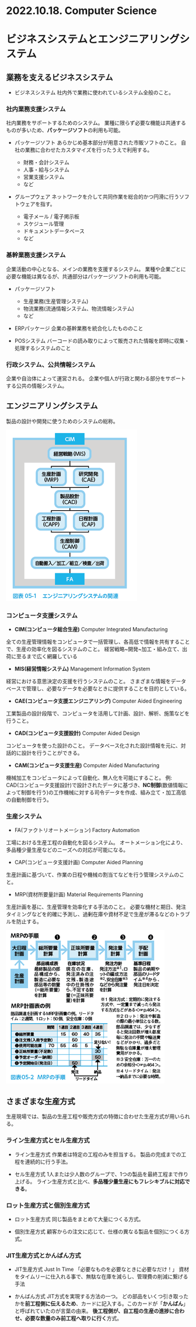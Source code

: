 # 2022.10.18. Computer Science

# ビジネスシステムとエンジニアリングシステム

## 業務を支えるビジネスシステム

* ビジネスシステム
社内外で業務に使われているシステム全般のこと。

### 社内業務支援システム

社内業務をサポートするためのシステム。
業種に限らず必要な機能は共通するものが多いため、**パッケージソフト**の利用も可能。

* パッケージソフト
あらかじめ基本部分が用意された市販ソフトのこと。
自社の業務に合わせたカスタマイズを行ったうえで利用する。
  + 財務・会計システム
  + 人事・給与システム
  + 営業支援システム
  + など

* グループウェア
ネットワークを介して共同作業を総合的かつ円滑に行うソフトウェアを指す。
  + 電子メール / 電子掲示板
  + スケジュール管理
  + ドキュメントデータベース
  + など

### 基幹業務支援システム

企業活動の中心となる、メインの業務を支援するシステム。
業種や企業ごとに必要な機能は異なるが、共通部分はパッケージソフトの利用も可能。
* パッケージソフト
  + 生産業務(生産管理システム)
  + 物流業務(流通情報システム、物流情報システム)
  + など

* ERPパッケージ
企業の基幹業務を統合化したもののこと

* POSシステム
バーコードの読み取りによって販売された情報を即時に収集・処理するシステムのこと

### 行政システム、公共情報システム

企業や自治体によって運営される。
企業や個人が行政と関わる部分をサポートする公共の情報システム。

## エンジニアリングシステム

製品の設計や開発に使うためのシステムの総称。

![](2022-10-18-10-33-26.png)

### コンピュータ支援システム

* **CIM(コンピュータ総合生産)**
Computer Integrated Manufacturing

全ての生産管理情報をコンピュータで一括管理し、各高低で情報を共有することで、生産の効率化を図るシステムのこと。
経営戦略~開発~加工・組み立て、出荷に至るまで広く網羅している

* **MIS(経営情報システム)**
Management Information System

経営における意思決定の支援を行うシステムのこと。
さまざまな情報をデータベースで管理し、必要なデータを必要なときに提供することを目的としている。

* **CAE(コンピュータ支援エンジニアリング)**
Computer Aided Engineering

工業製品の設計段階で、コンピュータを活用して計画、設計、解析、施策などを行うこと。

* **CAD(コンピュータ支援設計)**
Computer Aided Design

コンピュータを使った設計のこと。
データベース化された設計情報を元に、対話的に設計を行うことができる。

* **CAM(コンピュータ支援生産)**
Computer Aided Manufacturing

機械加工をコンピュータによって自動化、無人化を可能にすること。
例: CAD(コンピュータ支援設計)で設計されたデータに基づき、**NC制御**(数値情報によって制御を行う)の工作機械に対する司令データを作成、組み立て・加工高低の自動制御を行う。

### 生産システム

* FA(ファクトリオートメーション)
Factory Automation

工場における生産工程の自動化を図るシステム。
オートメーション化により、多品種少量生産などのニーズへの対応が可能になる。

* CAP(コンピュータ支援計画)
Computer Aided Planning

生産計画に基づいて、作業の日程や機械の割当てなどを行う管理システムのこと。

* MRP(資材所要量計画)
Material Requirements Planning

生産計画を基に、生産管理を効率化する手法のこと。
必要な機材と期日、発注タイミングなどを的確に予測し、過剰在庫や資材不足で生産が滞るなどのトラブルを防止する。

![](2022-10-18-11-09-47.png)

## さまざまな生産方式

生産現場では、製品の生産工程や販売方式の特徴に合わせた生産方式が用いられる。

### ライン生産方式とセル生産方式

* ライン生産方式
作業者は特定の工程のみを担当する。
製品の完成までの工程を連続的に行う手法。

* セル生産方式
1人または少人数のグループで、1つの製品を最終工程まで作り上げる。
ライン生産方式と比べ、**多品種少量生産にもフレシキブルに対応できる**。

### ロット生産方式と個別生産方式

* ロット生産方式
同じ製品をまとめて大量につくる方式。

* 個別生産方式
顧客からの注文に応じて、仕様の異なる製品を個別につくる方式。

### JIT生産方式とかんばん方式

* JIT生産方式
Just In Time
「必要なものを必要なときに必要なだけ！」
資材をタイムリーに仕入れる事で、無駄な在庫を減らし、管理費の削減に繋げる手法

* かんばん方式
JIT方式を実現する方法の一つ。
どの部品をいくつ引き取ったかを**前工程側に伝えるため**、カードに記入する。このカードが「**かんばん**」と呼ばれていたのが言葉の由来。
**後工程側が、自工程の生産の進捗に合わせ、必要な数量のみ前工程へ取りに行く**方式。

